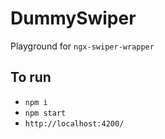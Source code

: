 # DummySwiper
Playground for `ngx-swiper-wrapper`

## To run
- `npm i`
- `npm start`
- `http://localhost:4200/`
